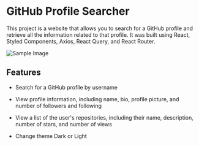 # GitHub Profile Searcher

<span>This project is a website that allows you to search for a GitHub profile and retrieve all the information related to that profile. It was built using React, Styled Components, Axios, React Query, and React Router. <span/>

![Sample Image](https://github.com/user-attachments/assets/2ce6bfb7-fb54-4f70-87d3-511beab833f7)

## Features

- Search for a GitHub profile by username

- View profile information, including name, bio, profile picture, and number of followers and following

- View a list of the user's repositories, including their name, description, number of stars, and number of views

- Change theme Dark or Light
